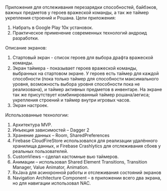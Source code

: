 Приложения для отслеживания перезарядки способностей, байбэков, важных предметов  у героев вражеской команды, а так же таймер укрепления строений и Рошана.
Цели приложения:
1. Набрать в Google Play 10к установок.
2. Практическое применение современных технологий андроид разработки.

Описание экранов:
1. Стартовый экран - список героев для выбора драфта вражеской команды.
2. Экран таймера - показывает героев вражеской команды, выбранных на стартовом экране. У героев есть таймер для каждой способности (пока только таймер для способности максимального уровня, возможность выбора уровня способности пока не реализована), и таймер активных предметов в инвентаре.  На экране так же присутствует комбинированный таймер рошана/аегиса; укрепления строений и таймер внутри игровых часов.
3. Экран настроек.

Использованные технологии:
1.	Архитектура MVP.
2.	Инъекция зависимостей – Dagger 2
3.	Хранение данных – Room, SharedPreferences
4.	Firebase CloudFireStore использовался для реализации удалённого хранилища данных, и Firebase  Сrashlytics для отслеживания сбоев у реальных пользователей.
5.	CustomViews – сделал кастомные вью таймеров.
6.	Анимации – использовал Shared Element Transitions, Transition Manager, Value Animator, Animation.
7.	RxJava для асинхронной работы и отслеживания состояний экранов
8.	Navigation Architecture Component – в приложении всего два экрана, но для навигации использовал NAC.
